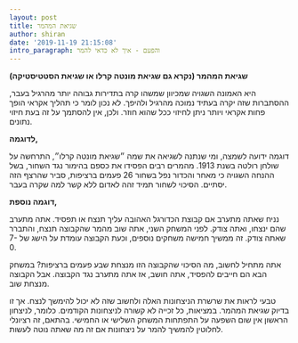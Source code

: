 ```yaml
---
layout: post
title: שגיאת המהמר
author: shiran
date: '2019-11-19 21:15:08'
intro_paragraph: והפעם - איך לא כדאי להמר
---
```

**שגיאת המהמר (נקרא גם שגיאת מונטה קרלו או שגיאת הסטטיסטיקה)**

היא האמונה השגויה שמכיוון שמשהו קרה בתדירות גבוהה יותר מהרגיל בעבר, ההסתברות שזה יקרה בעתיד נמוכה מהרגיל ולהיפך. לא נכון לומר כי תהליך אקראי הופך פחות אקראי ויותר ניתן לחיזוי ככל שהוא חוזר. ולכן, אין להסתמך על זה בעת חיזוי נתונים.

**לדוגמה,**  

דוגמה ידועה לשמצה, ומי שנתנה לשגיאה את שמה ״שגיאת מונטה קרלו״, התרחשה על שולחן רולטה בשנת 1913. 
מהמרים רבים הפסידו את כספם בהימור נגד השחור, בשל ההנחה השגויה כי מאחר והכדור נפל בשחור 26 פעמים ברציפות, סביר שהרצף הזה יסתיים.
הסיכוי לשחור תמיד זהה לאדום ללא קשר למה שקרה בעבר.

**דוגמה נוספת,**

נניח שאתה מתערב אם קבוצת הכדורגל האהובה עליך תנצח או תפסיד. אתה מתערב שהם ינצחו, ואתה צודק. לפני המשחק השני, אתה שוב מהמר שהקבוצה תנצח, והתברר שאתה צודק. זה ממשיך חמישה משחקים נוספים, וכעת הקבוצה עומדת על הישג של 7-0.

אתה מתחיל לחשוב, מה הסיכוי שהקבוצה הזו מנצחת שבע פעמים ברציפות? במשחק הבא הם חייבים להפסיד, אתה חושב, אז אתה מתערב נגד הקבוצה. אבל הקבוצה מנצחת שוב.

טבעי לראות את שרשרת הניצחונות האלה ולחשוב שזה לא יכול להימשך לנצח. אך זו בדיוק שגיאת המהמר. במציאות, כל זכייה לא קשורה לניצחונות הקודמים. כלומר, לניצחון הראשון אין שום השפעה על התפתחות המשחק השלישי או החמישי. בהתאם, זה רציונלי לחלוטין להמשיך להמר על ניצחונות אם זה מה שאתה נוטה לעשות.
